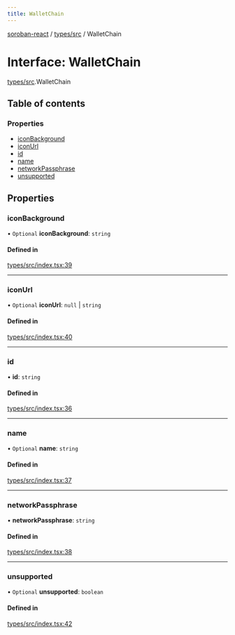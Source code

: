 ```yaml
---
title: WalletChain
---
```

[soroban-react](../README.md) / [types/src](../modules/types_src.md) / WalletChain

# Interface: WalletChain

[types/src](../modules/types_src.md).WalletChain

## Table of contents

### Properties

- [iconBackground](types_src.WalletChain.md#iconbackground)
- [iconUrl](types_src.WalletChain.md#iconurl)
- [id](types_src.WalletChain.md#id)
- [name](types_src.WalletChain.md#name)
- [networkPassphrase](types_src.WalletChain.md#networkpassphrase)
- [unsupported](types_src.WalletChain.md#unsupported)

## Properties

### iconBackground

• `Optional` **iconBackground**: `string`

#### Defined in

[types/src/index.tsx:39](https://github.com/mauroepce/soroban-react/blob/546de55/packages/types/src/index.tsx#L39)

___

### iconUrl

• `Optional` **iconUrl**: ``null`` \| `string`

#### Defined in

[types/src/index.tsx:40](https://github.com/mauroepce/soroban-react/blob/546de55/packages/types/src/index.tsx#L40)

___

### id

• **id**: `string`

#### Defined in

[types/src/index.tsx:36](https://github.com/mauroepce/soroban-react/blob/546de55/packages/types/src/index.tsx#L36)

___

### name

• `Optional` **name**: `string`

#### Defined in

[types/src/index.tsx:37](https://github.com/mauroepce/soroban-react/blob/546de55/packages/types/src/index.tsx#L37)

___

### networkPassphrase

• **networkPassphrase**: `string`

#### Defined in

[types/src/index.tsx:38](https://github.com/mauroepce/soroban-react/blob/546de55/packages/types/src/index.tsx#L38)

___

### unsupported

• `Optional` **unsupported**: `boolean`

#### Defined in

[types/src/index.tsx:42](https://github.com/mauroepce/soroban-react/blob/546de55/packages/types/src/index.tsx#L42)
